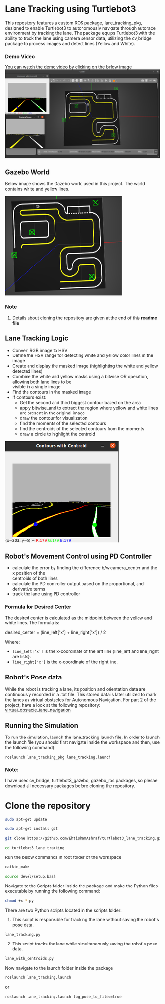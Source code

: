 # Lane Tracking using Turtlebot3
This repository features a custom ROS package, lane_tracking_pkg, designed to enable Turtlebot3 to autonomously navigate through autorace environment by tracking the lane. The package equips Turtlebot3 with the ability to track the lane using camera sensor data, utilizing the cv_bridge package to process images and detect lines (Yellow and White).

### Demo Video
You can watch the demo video by clicking on the below image
[![Watch the video](https://github.com/EhtishamAshraf/Ros_Lane_Tracking/blob/main/src/lane_tracking_pkg/Images/simulation.png)](https://youtu.be/AojJgdawQTQ)

## Gazebo World
Below image shows the Gazebo world used in this project. The world contains white and yellow lines.

![Gazebo World](https://github.com/EhtishamAshraf/Ros_Lane_Tracking/blob/main/src/lane_tracking_pkg/Images/autorace_world.png)

### Note 
1.  Details about cloning the repository are given at the end of this **readme file**

## Lane Tracking Logic
  - Convert RGB image to HSV
  - Define the HSV range for detecting white and yellow color lines in the image
  - Create and display the masked image (highlighting the white and yellow detected lines)
  - Combine the white and yellow masks using a bitwise OR operation, allowing both lane 
    lines to be   
    visible in a single image
  - Find the contours in the masked image
  - If contours exist:
      - Get the second and third biggest contour based on the area
      - apply bitwise_and to extract the region where yellow and white lines are present 
        in the 
        original image
      - draw the contour for visualization
      - find the moments of the selected contours
      - find the centroids of the selected contours from the moments
      - draw a circle to highlight the centroid

![Cmera Output](https://github.com/EhtishamAshraf/Ros_Lane_Tracking/blob/main/src/lane_tracking_pkg/Images/camera_output.png)
        
## Robot's Movement Control using PD Controller
  - calculate the error by finding the difference b/w camera_center and the x position of the   
    centroids of both lines
  - calculate the PD controller output based on the proportional, and derivative terms
  - track the lane using PD controller
### Formula for Desired Center

The desired center is calculated as the midpoint between the yellow and white lines. The formula is:

desired_center = (line_left['x'] + line_right['x']) / 2

Where:
- `line_left['x']`  is the x-coordinate of the left line {line_left and line_right are lists}.
- `line_right['x']` is the x-coordinate of the right line.

## Robot's Pose data
While the robot is tracking a lane, its position and orientation data are continuously recorded in a .txt file. This stored data is later utilized to mark the lanes as virtual obstacles for Autonomous Navigation.
For part 2 of the project, have a look at the following repository:
[virtual_obstacle_lane_navigation](https://github.com/EhtishamAshraf/virtual_obstacle_lane_navigation.git)

## Running the Simulation
To run the simulation, launch the lane_tracking launch file, In order to launch the launch file (you should first navigate inside the workspace and then, use the following command):
```bash
roslaunch lane_tracking_pkg lane_tracking.launch
```
### Note: 
I have used cv_bridge, turtlebot3_gazebo, gazebo_ros packages, so plesae download all necessary packages before cloning the repository.

# Clone the repository
```bash
sudo apt-get update
```
```bash
sudo apt-get install git
```
```bash
git clone https://github.com/EhtishamAshraf/turtlebot3_lane_tracking.git
```
```bash
cd turtlebot3_lane_tracking
```
Run the below commands in root folder of the workspace
```bash
catkin_make 
```
```bash
source devel/setup.bash 
```
Navigate to the Scripts folder inside the package and make the Python files executable by running the following command:
```bash
chmod +x *.py
```
There are two Python scripts located in the scripts folder:
1. This script is responsible for tracking the lane without saving the robot's pose data.
```bash
lane_tracking.py
```
2. This script tracks the lane while simultaneously saving the robot's pose data.
```bash
lane_with_centroids.py
```

Now navigate to the launch folder inside the package
```bash
roslaunch lane_tracking.launch
```
or

```bash
roslaunch lane_tracking.launch log_pose_to_file:=true
```
